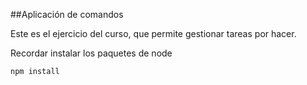 ##Aplicación de comandos

Este es el ejercicio del curso, que permite gestionar tareas por hacer.

Recordar instalar los paquetes de node

```
npm install
```
